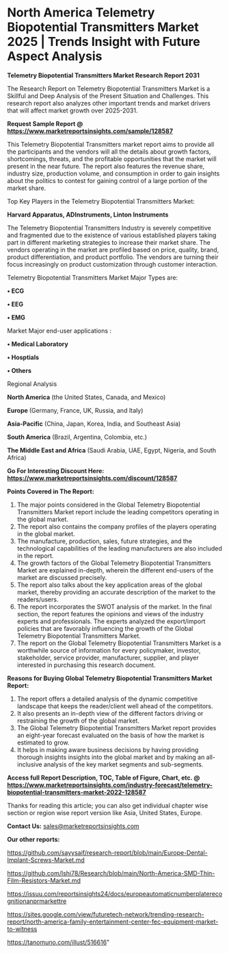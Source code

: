 # North America Telemetry Biopotential Transmitters Market 2025 | Trends Insight with Future Aspect Analysis

<strong>Telemetry Biopotential Transmitters Market Research Report 2031</strong>

The Research Report on Telemetry Biopotential Transmitters Market is a Skillful and Deep Analysis of the Present Situation and Challenges. This research report also analyzes other important trends and market drivers that will affect market growth over 2025-2031.

<strong>Request Sample Report @ <a href=https://www.marketreportsinsights.com/sample/128587>https://www.marketreportsinsights.com/sample/128587</a></strong>

This Telemetry Biopotential Transmitters market report aims to provide all the participants and the vendors will all the details about growth factors, shortcomings, threats, and the profitable opportunities that the market will present in the near future. The report also features the revenue share, industry size, production volume, and consumption in order to gain insights about the politics to contest for gaining control of a large portion of the market share.

Top Key Players in the Telemetry Biopotential Transmitters Market:

<strong>Harvard Apparatus, ADInstruments, Linton Instruments</strong>

The Telemetry Biopotential Transmitters Industry is severely competitive and fragmented due to the existence of various established players taking part in different marketing strategies to increase their market share. The vendors operating in the market are profiled based on price, quality, brand, product differentiation, and product portfolio. The vendors are turning their focus increasingly on product customization through customer interaction.

Telemetry Biopotential Transmitters Market Major Types are:

<strong>• ECG

• EEG

• EMG</strong>

Market Major end-user applications :

<strong>• Medical Laboratory

• Hosptials

• Others</strong>

Regional Analysis

</u><strong><b>North America</b></strong> (the United States, Canada, and Mexico)

<strong><b>Europe </b></strong>(Germany, France, UK, Russia, and Italy)

<strong><b>Asia-Pacific</b></strong> (China, Japan, Korea, India, and Southeast Asia)

<strong><b>South America</b></strong> (Brazil, Argentina, Colombia, etc.)

<strong><b>The Middle East and Africa</b></strong> (Saudi Arabia, UAE, Egypt, Nigeria, and South Africa)

<strong>Go For Interesting Discount Here: <a href=https://www.marketreportsinsights.com/discount/128587>https://www.marketreportsinsights.com/discount/128587</a></strong>

<strong>Points Covered in The Report:</strong>
<ol>
  <li>The major points considered in the Global Telemetry Biopotential Transmitters Market report include the leading competitors operating in the global market.</li>
  <li>The report also contains the company profiles of the players operating in the global market.</li>
  <li>The manufacture, production, sales, future strategies, and the technological capabilities of the leading manufacturers are also included in the report.</li>
  <li>The growth factors of the Global Telemetry Biopotential Transmitters Market are explained in-depth, wherein the different end-users of the market are discussed precisely.</li>
  <li>The report also talks about the key application areas of the global market, thereby providing an accurate description of the market to the readers/users.</li>
  <li>The report incorporates the SWOT analysis of the market. In the final section, the report features the opinions and views of the industry experts and professionals. The experts analyzed the export/import policies that are favorably influencing the growth of the Global Telemetry Biopotential Transmitters Market.</li>
  <li>The report on the Global Telemetry Biopotential Transmitters Market is a worthwhile source of information for every policymaker, investor, stakeholder, service provider, manufacturer, supplier, and player interested in purchasing this research document.</li>
</ol>
<strong>Reasons for Buying Global Telemetry Biopotential Transmitters Market Report:</strong>

<ol>
  <li>The report offers a detailed analysis of the dynamic competitive landscape that keeps the reader/client well ahead of the competitors.</li>
  <li>It also presents an in-depth view of the different factors driving or restraining the growth of the global market.</li>
  <li>The Global Telemetry Biopotential Transmitters Market report provides an eight-year forecast evaluated on the basis of how the market is estimated to grow.</li>
  <li>It helps in making aware business decisions by having providing thorough insights insights into the global market and by making an all-inclusive analysis of the key market segments and sub-segments.</li>
</ol>
<strong>Access full Report Description, TOC, Table of Figure, Chart, etc. @ <a href=https://www.marketreportsinsights.com/industry-forecast/telemetry-biopotential-transmitters-market-2022-128587>https://www.marketreportsinsights.com/industry-forecast/telemetry-biopotential-transmitters-market-2022-128587</a></strong>


Thanks for reading this article; you can also get individual chapter wise section or region wise report version like Asia, United States, Europe.

<strong>Contact Us:</strong>
sales@marketreportsinsights.com

<strong>Our other reports:</strong>

<a href=https://github.com/sayysaif/research-report/blob/main/Europe-Dental-Implant-Screws-Market.md>https://github.com/sayysaif/research-report/blob/main/Europe-Dental-Implant-Screws-Market.md</a>

<a href=https://github.com/Ishi78/Research/blob/main/North-America-SMD-Thin-Film-Resistors-Market.md>https://github.com/Ishi78/Research/blob/main/North-America-SMD-Thin-Film-Resistors-Market.md</a>

<a href=https://issuu.com/reportsinsights24/docs/europeautomaticnumberplaterecognitionanprmarkettre>https://issuu.com/reportsinsights24/docs/europeautomaticnumberplaterecognitionanprmarkettre</a>

<a href=https://sites.google.com/view/futuretech-network/trending-research-report/north-america-family-entertainment-center-fec-equipment-market-to-witness>https://sites.google.com/view/futuretech-network/trending-research-report/north-america-family-entertainment-center-fec-equipment-market-to-witness</a>

<a href=https://tanomuno.com/illust/516616>https://tanomuno.com/illust/516616</a>"
